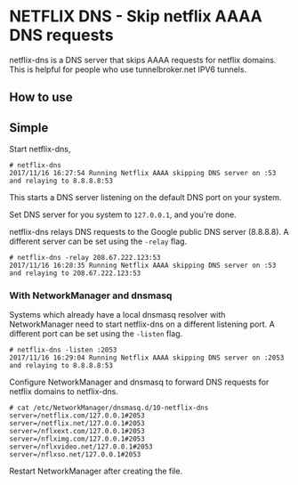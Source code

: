 # NETFLIX DNS - Skip netflix AAAA DNS requests

netflix-dns is a DNS server that skips AAAA requests for netflix domains. This is helpful for people who use tunnelbroker.net IPV6 tunnels.

## How to use

## Simple

Start netflix-dns,
```
# netflix-dns
2017/11/16 16:27:54 Running Netflix AAAA skipping DNS server on :53 and relaying to 8.8.8.8:53
```

This starts a DNS server listening on the default DNS port on your system.

Set DNS server for you system to `127.0.0.1`, and you're done.

netflix-dns relays DNS requests to the Google public DNS server (8.8.8.8). A different server can be set using the `-relay` flag.
```
# netflix-dns -relay 208.67.222.123:53
2017/11/16 16:28:35 Running Netflix AAAA skipping DNS server on :53 and relaying to 208.67.222.123:53
```

### With NetworkManager and dnsmasq

Systems which already have a local dnsmasq resolver with NetworkManager need to start netflix-dns on a different listening port.
A different port can be set using the `-listen` flag.

```
# netflix-dns -listen :2053
2017/11/16 16:29:04 Running Netflix AAAA skipping DNS server on :2053 and relaying to 8.8.8.8:53
```

Configure NetworkManager and dnsmasq to forward DNS requests for netflix domains to netflix-dns.
```
# cat /etc/NetworkManager/dnsmasq.d/10-netflix-dns
server=/netflix.com/127.0.0.1#2053
server=/netflix.net/127.0.0.1#2053
server=/nflxext.com/127.0.0.1#2053
server=/nflximg.com/127.0.0.1#2053
server=/nflxvideo.net/127.0.0.1#2053
server=/nflxso.net/127.0.0.1#2053
```
Restart NetworkManager after creating the file.

